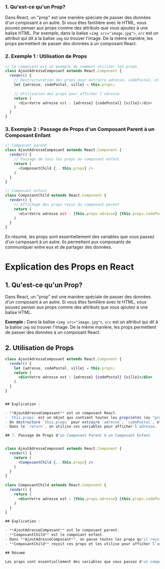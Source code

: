 ### 1. Qu'est-ce qu'un Prop?

Dans React, un "prop" est une manière spéciale de passer des données d'un composant à un autre. Si vous êtes familière avec le HTML, vous pouvez penser aux props comme des attributs que vous ajoutez à une balise HTML. Par exemple, dans la balise `<img src="image.jpg">`, `src` est un attribut qui dit à la balise `img` où trouver l'image. De la même manière, les props permettent de passer des données à un composant React.

### 2. Exemple 1 : Utilisation de Props

```javascript
// Ce composant est un exemple de comment utiliser les props
class AjoutAdresseComposant extends React.Component {
  render() {
    // Destructuration des props pour extraire adresse, codePostal, et ville
    let {adresse, codePostal, ville} = this.props;
    
    // Utilisation des props pour afficher l'adresse
    return (
      <div>Votre adresse est : {adresse} {codePostal} {ville}</div>
    )
  }
}
```

### 3. Exemple 2 : Passage de Props d'un Composant Parent à un Composant Enfant

```javascript
// Composant parent
class AjoutAdresseComposant extends React.Component {
  render() {
    // Passage de tous les props au composant enfant
    return (
      <ComposantChild {...this.props} />
    )
  }
}

// Composant enfant
class ComposantChild extends React.Component {
  render() {
    // Affichage des props reçus du composant parent
    return (
      <div>Votre adresse est : {this.props.adresse} {this.props.codePostal} {this.props.ville}</div>
    )
  }
}
```

En résumé, les props sont essentiellement des variables que vous passez d'un composant à un autre. Ils permettent aux composants de communiquer entre eux et de partager des données.


# Explication des Props en React

## 1. Qu'est-ce qu'un Prop?

Dans React, un "prop" est une manière spéciale de passer des données d'un composant à un autre. Si vous êtes familière avec le HTML, vous pouvez penser aux props comme des attributs que vous ajoutez à une balise HTML.

**Exemple :** Dans la balise `<img src="image.jpg">`, `src` est un attribut qui dit à la balise `img` où trouver l'image. De la même manière, les props permettent de passer des données à un composant React.

## 2. Utilisation de Props

```jsx
class AjoutAdresseComposant extends React.Component {
  render() {
    let {adresse, codePostal, ville} = this.props;
    return (
      <div>Votre adresse est : {adresse} {codePostal} {ville}</div>
    )
  }
}


## Explication :

- **AjoutAdresseComposant** est un composant React.
- `this.props` est un objet qui contient toutes les propriétés (ou "props") passées à ce composant.
- On déstructure `this.props` pour extraire `adresse`, `codePostal`, et `ville`.
- Dans le `return`, on utilise ces variables pour afficher l'adresse.

## 3. Passage de Props d'un Composant Parent à un Composant Enfant


class AjoutAdresseComposant extends React.Component {
  render() {
    return (
      <ComposantChild {...this.props} />
    )
  }
}
 
class ComposantChild extends React.Component {
  render() {
    return (
      <div>Votre adresse est : {this.props.adresse} {this.props.codePostal} {this.props.ville}</div>
    )
  }
}

## Explication :

- **AjoutAdresseComposant** est le composant parent.
- **ComposantChild** est le composant enfant.
- Dans **AjoutAdresseComposant**, on passe toutes les props qu'il reçoit directement à **ComposantChild** en utilisant `{...this.props}`. Cette syntaxe est appelée "spread syntax".
- **ComposantChild** reçoit ces props et les utilise pour afficher l'adresse.

## Résumé

Les props sont essentiellement des variables que vous passez d'un composant à un autre. Elles permettent aux composants de communiquer entre eux et de partager des données.
